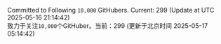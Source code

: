 Committed to Following `10,000` GitHubers. Current: <!-- FOLLOWING_COUNT -->299<!-- FOLLOWING_COUNT --> (Update at UTC <!-- LAST_UPDATED -->2025-05-16 21:14:42<!-- LAST_UPDATED -->)<br>
致力于关注`10,000`个GitHuber。当前：<!-- FOLLOWING_COUNT -->299<!-- FOLLOWING_COUNT --> (更新于北京时间 <!-- LAST_UPDATED_CST -->2025-05-17 05:14:42<!-- LAST_UPDATED_CST -->)
